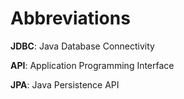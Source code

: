 # Abbreviations

**JDBC**: Java Database Connectivity

**API**: Application Programming Interface

**JPA**: Java Persistence API